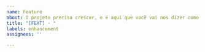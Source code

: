 ```yaml
---
name: Feature
about: O projeto precisa crescer, e é aqui que você vai nos dizer como.
title: "[FEAT] - "
labels: enhancement
assignees: ''

---
```



